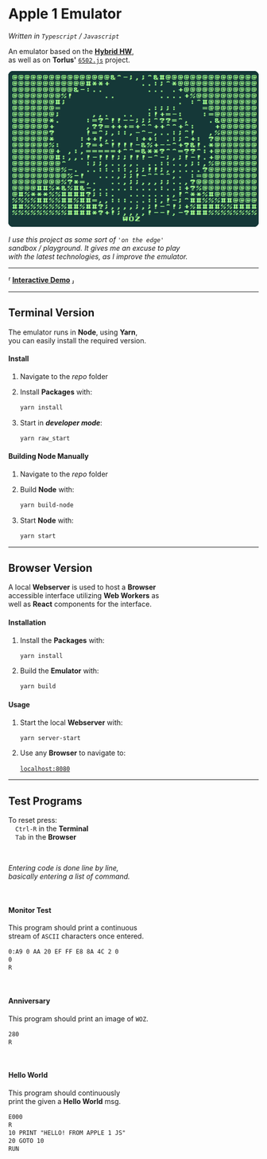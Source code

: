 
[Preview]: Resources/Preview.png

[Interactive Demo]: https://stid.github.io/Apple1JS/
[Hybrid]: https://github.com/stid/APPLE-1-ReplicaDue
[6502.js]: https://github.com/Torlus/6502.js

[Localhost]: http://127.0.0.1:8080/

# Apple 1 Emulator
*Written in `Typescript` / `Javascript`*

An emulator based on the **[Hybrid HW][Hybrid]**, <br>
as well as on **Torlus'** [`6502.js`][6502.js] project.

![Preview]

*I use this project as some sort of `'on the edge'`* <br>
*sandbox / playground. It gives me an excuse to play* <br>
*with the latest technologies, as I improve the emulator.*


---

**⸢ [Interactive Demo] ⸥**

---

## Terminal Version

The emulator runs in **Node**, using **Yarn**, <br>
you can easily install the required version.

#### Install

1. Navigate to the *repo* folder

2. Install **Packages** with:

    ```sh
    yarn install
    ```

3. Start in ***developer mode***:

    ```sh
    yarn raw_start
    ```

#### Building Node Manually

1. Navigate to the *repo* folder

2. Build **Node** with:

    ```sh
    yarn build-node
    ```

3. Start **Node** with:

    ```sh
    yarn start
    ```

---

## Browser Version

A local **Webserver** is used to host a **Browser** <br>
accessible interface utilizing **Web Workers** as <br>
well as **React** components for the interface.

#### Installation

1. Install the **Packages** with:

    ```sh
    yarn install
    ```

2. Build the **Emulator** with:

    ```sh
    yarn build
    ```

#### Usage

1. Start the local **Webserver** with:

    ```sh
    yarn server-start
    ```

2. Use any **Browser** to navigate to:

    [```localhost:8080```][Localhost]

---

## Test Programs

To reset press: <br>
 `Ctrl-R` in the **Terminal** <br>
 `Tab` in the **Browser**

<br>

*Entering code is done line by line,* <br>
*basically entering a list of command.*

<br>

#### Monitor Test

This program should print a continuous <br>
stream of `ASCII` characters once entered.

```basic
0:A9 0 AA 20 EF FF E8 8A 4C 2 0
0
R
```

<br>

#### Anniversary

This program should print an image of `WOZ`.

```basic
280
R
```

<br>

#### Hello World

This program should continuously <br>
print the given a **Hello World** msg.

```basic
E000
R
10 PRINT "HELLO! FROM APPLE 1 JS"
20 GOTO 10
RUN
```
